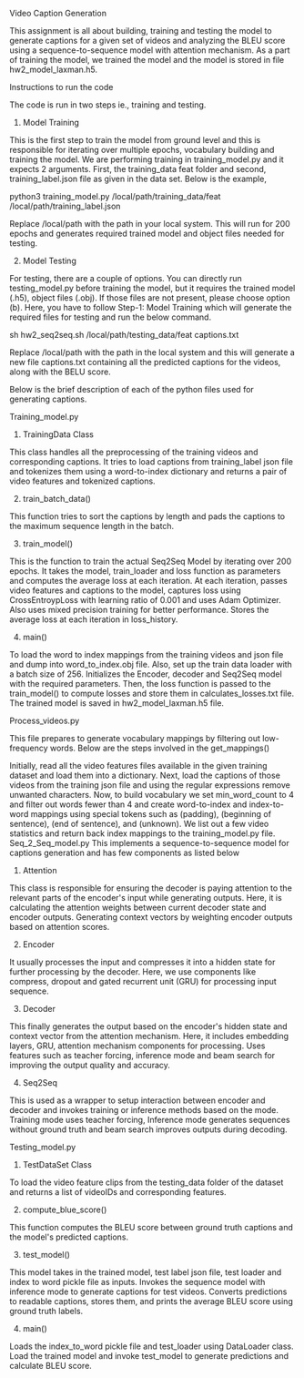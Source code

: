 Video Caption Generation

This assignment is all about building, training and testing the model to generate captions for a given set of videos and analyzing the BLEU score using a sequence-to-sequence model with attention mechanism. As a part of training the model, we trained the model and the model is stored in file hw2_model_laxman.h5.

Instructions to run the code

The code is run in two steps ie., training and testing.

1. Model Training
   
This is the first step to train the model from ground level and this is responsible for iterating over multiple epochs, vocabulary building and training the model. We are performing training in training_model.py and it expects 2 arguments. First, the training_data feat folder and second, training_label.json file as given in the data set. Below is the example,

python3 training_model.py /local/path/training_data/feat  /local/path/training_label.json

Replace /local/path with the path in your local system. This will run for 200 epochs and generates required trained model and object files needed for testing.

2. Model Testing
   
For testing, there are a couple of options.
You can directly run testing_model.py before training the model, but it requires the trained model (.h5), object files (.obj). If those files are not present, please choose option (b).
Here, you have to follow Step-1: Model Training which will generate the required files for testing and run the below command.
	
sh hw2_seq2seq.sh /local/path/testing_data/feat captions.txt
	
Replace /local/path with the path in the local system and this will generate a new file captions.txt containing all the predicted captions for the videos, along with the BELU score. 


Below is the brief description of each of the python files used for generating captions.

Training_model.py

1. TrainingData Class
   
This class handles all the preprocessing of the training videos and corresponding captions. 
It tries to load captions from training_label json file and tokenizes them using a word-to-index dictionary and returns a pair of video features and tokenized captions.

2. train_batch_data()
   
This function tries to sort the captions by length and pads the captions to the maximum sequence length in the batch.

3. train_model()
   
This is the function to train the actual Seq2Seq Model by iterating over 200 epochs.
It takes the model, train_loader and loss function as parameters and computes the average loss at each iteration.
At each iteration, passes video features and captions to the model, captures loss using CrossEntroypLoss with learning ratio of 0.001 and uses Adam Optimizer. 
Also uses mixed precision training for better performance.
Stores the average loss at each iteration in loss_history.

4. main()
   
To load the word to index mappings from the training videos and json file and dump into word_to_index.obj file. Also, set up the train data loader with a batch size of 256.
Initializes the Encoder, decoder and Seq2Seq model with the required parameters.
Then, the loss function is passed to the train_model() to compute losses and store them in calculates_losses.txt file.
The trained model is saved in hw2_model_laxman.h5 file.

Process_videos.py

This file prepares to generate vocabulary mappings by filtering out low-frequency words. Below are the steps involved in the get_mappings()

Initially, read all the video features files available in the given training dataset and load them into a dictionary.
Next, load the captions of those videos from the training json file and using the regular expressions remove unwanted characters.
Now, to build vocabulary we set min_word_count to 4 and filter out words fewer than 4 and create word-to-index and index-to-word mappings using special tokens such as <pad> (padding), <bos> (beginning of sentence), <eos> (end of sentence), and <unk> (unknown).
We list out a few video statistics and return back index mappings to the training_model.py file.
Seq_2_Seq_model.py
This implements a sequence-to-sequence model for captions generation and has few components as listed below

1. Attention
   
This class is responsible for ensuring the decoder is paying attention to the relevant parts of the encoder's input while generating outputs. 
Here, it is calculating the attention weights between current decoder state and encoder outputs.
Generating context vectors by weighting encoder outputs based on attention scores.

2. Encoder
   
It usually processes the input and compresses it into a hidden state for further processing by the decoder.
Here, we use components like compress, dropout and gated recurrent unit (GRU) for processing input sequence.

3. Decoder
   
This finally generates the output based on the encoder's hidden state and context vector from the attention mechanism.
Here, it includes embedding layers, GRU, attention mechanism components for processing.
Uses features such as teacher forcing, inference mode and beam search for improving the output quality and accuracy.

4. Seq2Seq
   
This is used as a wrapper to setup interaction between encoder and decoder and invokes training or inference methods based on the mode.
Training mode uses teacher forcing, Inference mode generates sequences without ground truth and beam search improves outputs during decoding.


Testing_model.py

1. TestDataSet Class
   
To load the video feature clips from the testing_data folder of the dataset and returns a list of videoIDs and corresponding features.

2. compute_blue_score()
   
This function computes the BLEU score between ground truth captions and the model's predicted captions.

3. test_model()
   
This model takes in the trained model, test label json file, test loader and index to word pickle file as inputs.
Invokes the sequence model with inference mode to generate captions for test videos.
Converts predictions to readable captions, stores them, and prints the average BLEU score using ground truth labels.

4. main()
   
Loads the index_to_word pickle file and test_loader using DataLoader class.
Load the trained model and invoke test_model to generate predictions and calculate BLEU score.













